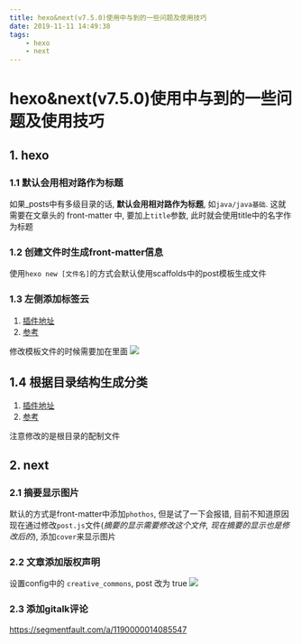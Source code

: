 ```yaml
---
title: hexo&next(v7.5.0)使用中与到的一些问题及使用技巧
date: 2019-11-11 14:49:38
tags: 
    - hexo
    - next
---
```


# hexo&next(v7.5.0)使用中与到的一些问题及使用技巧

## 1. hexo

### 1.1 默认会用相对路作为标题

如果_posts中有多级目录的话, **默认会用相对路作为标题**, 如`java/java基础`. 
这就需要在文章头的 front-matter 中, 要加上`title`参数, 此时就会使用title中的名字作为标题

### 1.2 创建文件时生成front-matter信息 

使用`hexo new [文件名]`的方式会默认使用scaffolds中的post模板生成文件

### 1.3 左侧添加标签云

1. [插件地址](https://github.com/MikeCoder/hexo-tag-cloud)
2. [参考](https://blog.csdn.net/Aoman_Hao/article/details/89416634)

修改模板文件的时候需要加在里面
![](https://mynoteimg.oss-cn-beijing.aliyuncs.com/20191113203229.png)

## 1.4 根据目录结构生成分类

1. [插件地址](https://github.com/xu-song/hexo-auto-category)
2. [参考](https://blog.eson.org/pub/e2f6e239/)

注意修改的是根目录的配制文件

## 2. next

### 2.1 摘要显示图片

默认的方式是front-matter中添加`phothos`, 但是试了一下会报错, 目前不知道原因
现在通过修改`post.js`文件(*摘要的显示需要修改这个文件, 现在摘要的显示也是修改后的*), 添加`cover`来显示图片

### 2.2 文章添加版权声明

设置config中的 `creative_commons`, post 改为 true
![](https://mynoteimg.oss-cn-beijing.aliyuncs.com/20191113105946.png)

### 2.3 添加gitalk评论

<https://segmentfault.com/a/1190000014085547>
